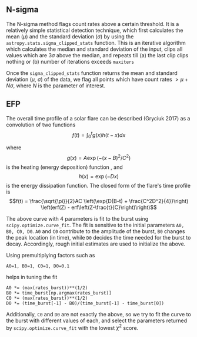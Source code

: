 ## N-sigma

The N-sigma method flags count rates above a certain threshold. It is a relatively simple statistical detection technique, which first calculates the mean ($\mu$) and the standard deviation ($\sigma$) by using the `astropy.stats.sigma_clipped_stats` function. This is an iterative algorithm which calculates the median and standard deviation of the input, clips all values which are $3\sigma$ above the median, and repeats till (a) the last clip clips nothing or (b) number of iterations exceeds `maxiters` 

Once the `sigma_clipped_stats` function returns the mean and standard deviation ($\mu$, $\sigma$) of the data, we flag all points which have count rates $>\mu + N\sigma$, where $N$ is the parameter of interest. 

## EFP

The overall time profile of a solar flare can be described (Gryciuk 2017) as a convolution of two functions $$f(t) = \int_0^t g(x)h(t-x)dx $$

where 
$$g(x) = A \exp({-(x-B)^2}/{C^2})$$
 is the heating (energy deposition) function , and 
$$h(x) = \exp(-Dx)$$
is the energy dissipation function. The closed form of the flare's time profile is 
$$f(t) = \frac{\sqrt{\pi}}{2}AC \left(\exp{D(B-t) + \frac{C^2D^2}{4}}\right) \left(erf(Z) -  erf\left(Z-\frac{t}{C}\right)\right)$$

The above curve with 4 parameters is fit to the burst using `scipy.optimize.curve_fit`. The fit is sensitive to the initial parameters `A0, B0, C0, D0`. `A0` and `C0` contribute to the amplitude of the burst, `B0` changes the peak location (in time), while `D0` decides the time needed for the burst to decay. Accordingly, rough initial estimates are used to initialize the above.

Using premultiplying factors such as 
    
    A0=1, B0=1, C0=1, D0=0.1
helps in tuning the fit

    
    A0 *= (max(rates_burst))**(1/2) 
    B0 *= time_burst[np.argmax(rates_burst)]
    C0 *= (max(rates_burst))**(1/2)
    D0 *= (time_burst[-1] - B0)/(time_burst[-1] - time_burst[0])

Additionally, `C0` and `D0` are not exactly the above, so we try to fit the curve to the burst with different values of each, and select the parameters returned by `scipy.optimize.curve_fit` with the lowest $\chi^2$ score.
